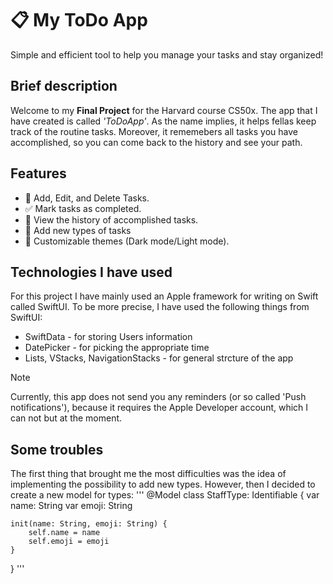 # 📋 My ToDo App

Simple and efficient tool to help you manage your tasks and stay organized!

## Brief description
Welcome to my **Final Project** for the Harvard course CS50x. The app that I have created is called *'ToDoApp'*. As the name implies, it helps fellas keep track of the routine tasks. Moreover, it rememebers all tasks you have accomplished, so you can come back to the history and see your path. 

## Features
- 📝 Add, Edit, and Delete Tasks.
- ✅ Mark tasks as completed.
- 📜 View the history of accomplished tasks.
- 👥 Add new types of tasks
- 🎨 Customizable themes (Dark mode/Light mode).

## Technologies I have used

For this project I have mainly used an Apple framework for writing on Swift called SwiftUI. To be more precise, I have used the following things from SwiftUI: 

- SwiftData - for storing Users information
- DatePicker - for picking the appropriate time
- Lists, VStacks, NavigationStacks - for general strcture of the app

> [!NOTE]
> Currently, this app does not send you any reminders (or so called 'Push notifications'), because it requires the Apple Developer account, which I can not but at the moment.

## Some troubles
The first thing that brought me the most difficulties was the idea of implementing the possibility to add new types. However, then I decided to create a new model for types: 
'''
@Model
class StaffType: Identifiable {
    var name: String
    var emoji: String
    
    init(name: String, emoji: String) {
        self.name = name
        self.emoji = emoji
    }
}
''' 







